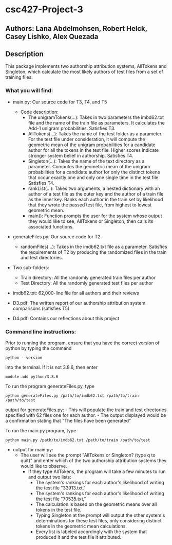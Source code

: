 # csc427-Project-3
## Authors: Lana Abdelmohsen, Robert Helck, Casey Lishko, Alex Quezada
## Description 
This package implements two authorship attribution systems, AllTokens and Singleton, which calculate the most likely authors of test files from a set of training files.
### What you will find:  
- main.py: Our source code for T3, T4, and T5
    - Code description: 
      -  The unigramTokens(...): Takes in two parameters the imbd62.txt file and the name of the train file as parameters. It calculates the Add-1 unigram probabilities. Satisfies T3. 
      -  AllTokens(...): Takes the name of the test folder as a parameter. For the test file under consideration, it will compute the geometric mean of the unigram probabilities for a candidate author for all the tokens in the test file. Higher scores indicate stronger system belief in authorship. Satisfies T4.
      -  Singleton(...): Takes the name of the text directory as a parameter. Computes the geometric mean of the unigram probabilities for a candidate author for only the distinct tokens that occur exactly one and only one single time in the test file. Satisfies T4.
      -  rankList(...):  Takes two arguments, a nested dictionary with an author of a test file as the outer key and the author of a train file as the inner key. Ranks each author in the train set by likelihood that they wrote the passed test file, from highest to lowest geometric mean.  
      -  main(): Function prompts the user for the system whose output they would like to see, AllTokens or Singleton, then calls its associated functions.
- generateFiles.py: Our source code for T2
     -   randomFiles(...): Takes in the imdb62.txt file as a parameter. Satisfies the requirements of T2 by producing the randomized files in the train and test directories. 
 
- Two sub-folders: 
  -  Train directory: All the randomly generated train files per author 
  -  Test Directory: All the randomly generated test files per author  
 
- imdb62.txt: 62,000-line file for all authors and their reviews

- D3.pdf: The written report of our authorship attribution system comparisons (satisfies T5) 
        
- D4.pdf: Contains our reflections about this project



### Command line instructions:

Prior to running the program, ensure that you have the correct version of python by typing the command

    python --version

into the terminal. If it is not 3.8.6, then enter

    module add python/3.8.6

To run the program generateFiles.py, type

    python generateFiles.py /path/to/imdb62.txt /path/to/train /path/to/test  
    
output for generateFiles.py: 
    - This will populate the train and test directories specified with 62 files one for each author. 
    - The output displayed would be a confirmation stating that "The files have been generated"
    
To run the main.py program, type

    python main.py /path/to/imdb62.txt /path/to/train /path/to/test  
    
- output for main.py:  
    - The user will see the prompt "AllTokens or Singleton? (type q to quit)" and enter which of the two authorship attribution systems they would like to observe. 
        -  If they type AllTokens, the program will take a few minutes to run and output two lists: 
             - The system's rankings for each author's likelihood of writing the test file "33913.txt," 
             - The system's rankings for each author's likelihood of writing the test file "70535.txt,"
             - The calculation is based on the geometric means over all tokens in the test file. 
             - Typing Singleton at the prompt will output the other system's determinations for these test files, only considering distinct tokens in the geometric mean calculations.
             -  Every list is labeled accordingly with the system that produced it and the test file it attributed.
